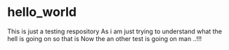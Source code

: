 # hello_world
This is just a testing respository
As i am just trying to understand what the hell is going on so that is
Now the an other test is going on man ..!!!
